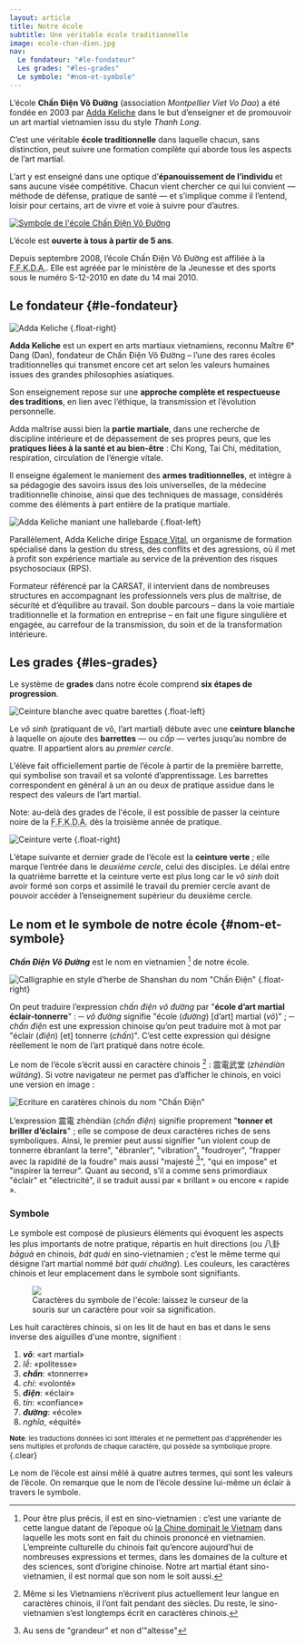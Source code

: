 ```yaml
---
layout: article
title: Notre école
subtitle: Une véritable école traditionnelle
image: ecole-chan-dien.jpg
nav:
  Le fondateur: "#le-fondateur"
  Les grades: "#les-grades"
  Le symbole: "#nom-et-symbole"
---
```


L’école **Chấn Điện Võ Đường** (association _Montpellier Viet Vo Dao_) a été
fondée en 2003 par [Adda Keliche](#le-fondateur) dans le but d’enseigner et de
promouvoir un art martial vietnamien issu du style _Thanh Long_.

C’est une véritable **école traditionnelle** dans laquelle chacun, sans
distinction, peut suivre une formation complète qui aborde tous les aspects de
l’art martial.

L’art y est enseigné dans une optique d’**épanouissement de l’individu** et sans
aucune visée compétitive. Chacun vient chercher ce qui lui convient — méthode de
défense, pratique de santé — et s’implique comme il l’entend, loisir pour
certains, art de vivre et voie à suivre pour d’autres.

[![Symbole de l'école Chấn Điện Võ Đường](/symbole-chan-dien.jpg "Le symbole de notre école")](#nom-et-symbole)

L’école est **ouverte à tous à partir de 5 ans**.

Depuis septembre 2008, l’école Chấn Điện Võ Đường est affiliée à la
<abbr title="Fédération française de karaté et disciplines associées">F.F.K.D.A.</abbr>.
Elle est agréée par le ministère de la Jeunesse et des sports sous le numéro
S-12-2010 en date du 14 mai 2010.

## Le fondateur {#le-fondateur}

![](/notre-ecole/adda-keliche.jpg "Adda Keliche") {.float-right}

**Adda Keliche** est un expert en arts martiaux vietnamiens, reconnu Maître 6ᵉ
Dang (Dan), fondateur de Chấn Điện Võ Đường – l’une des rares écoles
traditionnelles qui transmet encore cet art selon les valeurs humaines issues
des grandes philosophies asiatiques.

Son enseignement repose sur une **approche complète et respectueuse des
traditions**, en lien avec l’éthique, la transmission et l’évolution
personnelle.

Adda maîtrise aussi bien la **partie martiale**, dans une recherche de
discipline intérieure et de dépassement de ses propres peurs, que les
**pratiques liées à la santé et au bien-être** : Chi Kong, Tai Chi, méditation,
respiration, circulation de l’énergie vitale.

Il enseigne également le maniement des **armes traditionnelles**, et intègre à
sa pédagogie des savoirs issus des lois universelles, de la médecine
traditionnelle chinoise, ainsi que des techniques de massage, considérés comme
des éléments à part entière de la pratique martiale.

![Adda Keliche maniant une hallebarde](adda-keliche-2.jpg) {.float-left}

Parallèlement, Adda Keliche dirige [Espace Vital](https://espacevital.fr), un
organisme de formation spécialisé dans la gestion du stress, des conflits et des
agressions, où il met à profit son expérience martiale au service de la
prévention des risques psychosociaux (RPS).

Formateur référencé par la CARSAT, il intervient dans de nombreuses structures
en accompagnant les professionnels vers plus de maîtrise, de sécurité et
d’équilibre au travail. Son double parcours – dans la voie martiale
traditionnelle et la formation en entreprise – en fait une figure singulière et
engagée, au carrefour de la transmission, du soin et de la transformation
intérieure.

## Les grades {#les-grades}

Le système de **grades** dans notre école comprend **six étapes de
progression**.

![Ceinture blanche avec quatre barettes](ceinture4cap.jpg) {.float-left}

Le _võ sinh_ (pratiquant de võ, l’art martial) débute avec une **ceinture
blanche** à laquelle on ajoute des **barrettes** — ou _cấp_ — vertes jusqu’au
nombre de quatre. Il appartient alors au _premier cercle_.

L’élève fait officiellement partie de l’école à partir de la première barrette,
qui symbolise son travail et sa volonté d’apprentissage. Les barrettes
correspondent en général à un an ou deux de pratique assidue dans le respect des
valeurs de l’art martial.

Note: au-delà des grades de l'école, il est possible de passer la ceinture noire
de la
<abbr title="Fédération française de karaté et disciplines associées">F.F.K.D.A.</abbr>
dès la troisième année de pratique.

<div class="clear"></div>

![Ceinture verte](ceintureverte.jpg) {.float-right}

L’étape suivante et dernier grade de l’école est la **ceinture verte** ; elle
marque l’entrée dans le _deuxième cercle_, celui des disciples. Le délai entre
la quatrième barrette et la ceinture verte est plus long car le _võ sinh_ doit
avoir formé son corps et assimilé le travail du premier cercle avant de pouvoir
accéder à l’enseignement supérieur du deuxième cercle.

## Le nom et le symbole de notre école {#nom-et-symbole}

**_Chấn Điện Võ Đường_** est le nom en vietnamien [^1] de notre école.

![Calligraphie en style d’herbe de Shanshan du nom "Chấn Điện"](chan-dien-shanshan.png "Chấn Điện<br>Calligraphie en style d’herbe de Shanshan")
{.float-right}

On peut traduire l’expression _chấn điện võ đường_ par "**école d’art martial
éclair-tonnerre**" : ─ _võ đường_ signifie "école (_đường_) [d’art] martial
(_võ_)" ; ─ _chấn điện_ est une expression chinoise qu’on peut traduire mot à
mot par "éclair (_điện_) [et] tonnerre (_chấn_)". C’est cette expression qui
désigne réellement le nom de l’art pratiqué dans notre école.

Le nom de l’école s’écrit aussi en caractère chinois [^2] : 震電武堂 (_zhèndiàn
wǔtáng_). Si votre navigateur ne permet pas d’afficher le chinois, en voici une
version en image :

![Ecriture en caratères chinois du nom "Chấn Điện"](zhendian.png)

L’expression 震電 zhèndiàn (_chấn điện_) signifie proprement "**tonner et
briller d’éclairs**" ; elle se compose de deux caractères riches de sens
symboliques. Ainsi, le premier peut aussi signifier "un violent coup de tonnerre
ébranlant la terre", "ébranler", "vibration", "foudroyer", "frapper avec la
rapidité de la foudre" mais aussi "majesté [^3]", "qui en impose" et "inspirer
la terreur". Quant au second, s’il a comme sens primordiaux "éclair" et
"électricité", il se traduit aussi par « brillant » ou encore « rapide ».

[^1]:
    Pour être plus précis, il est en sino-vietnamien : c’est une variante de
    cette langue datant de l’époque où [la Chine dominait le Vietnam](TODO) dans
    laquelle les mots sont en fait du chinois prononcé en vietnamien.
    L’empreinte culturelle du chinois fait qu’encore aujourd’hui de nombreuses
    expressions et termes, dans les domaines de la culture et des sciences, sont
    d’origine chinoise. Notre art martial étant sino-vietnamien, il est normal
    que son nom le soit aussi.

[^2]:
    Même si les Vietnamiens n’écrivent plus actuellement leur langue en
    caractères chinois, il l’ont fait pendant des siècles. Du reste, le
    sino-vietnamien s’est longtemps écrit en caractères chinois.

[^3]: Au sens de "grandeur" et non d’"altesse"

### Symbole

Le symbole est composé de plusieurs éléments qui évoquent les aspects les plus
importants de notre pratique, répartis en huit directions (ou 八卦 _bāguà_ en
chinois, _bát quái_ en sino-vietnamien ; c’est le même terme qui désigne l’art
martial nommé _bát quái chưởng_). Les couleurs, les caractères chinois et leur
emplacement dans le symbole sont signifiants.

<figure class="float-left">
  <img src="/symbole-chan-dien.jpg" usemap="#symbol-map">
  <map name="symbol-map">
      <area shape="poly" coords="127,40,177,27,236,38,208,105,155,106" alt="Caractère võ" title="Caractère võ: «art martial»"></area>
      <area shape="poly" coords="42,118,70,72,118,39,145,106,111,146" alt="Caractère lễ" title="Caractère lễ: «politesse»"></area>
      <area shape="poly" coords="39,127,25,180,36,237,109,207,104,152" alt="Caractère chấn" title="Caractère chấn: «tonnerre»"></area>
      <area shape="poly" coords="41,245,109,215,144,249,117,320,70,290" alt="Caractère chí" title="Caractère chí: «volonté»"></area>
      <area shape="poly" coords="154,254,128,322,184,333,232,324,205,256" alt="Caractère điện" title="Caractère điện: «éclair»"></area>
      <area shape="poly" coords="214,253,252,215,318,244,288,290,244,322" alt="Caractère tín" title="Caractère tín: «confiance»"></area>
      <area shape="poly" coords="255,154,322,127,334,180,323,236,254,206" alt="Caractère đường" title="Caractère đường: «école»"></area>
      <area shape="poly" coords="215,109,243,43,290,72,320,117,251,147" alt="Caractère nghĩa" title="Caractère nghĩa: «équité»"></area>
  </map>
  <figcaption>Caractères du symbole de l'école: laissez le curseur de la souris sur un caractère pour voir sa signification.</figcaption>
</figure>

Les huit caractères chinois, si on les lit de haut en bas et dans le sens
inverse des aiguilles d'une montre, signifient :

1. **_võ_**: «art martial»
2. _lễ_: «politesse»
3. **_chấn_**: «tonnerre»
4. _chí_: «volonté»
5. **_điện_**: «éclair»
6. _tín_: «confiance»
7. **_đường_**: «école»
8. _nghĩa_, «équité»

<small><strong>Note</strong>: les traductions données ici sont littérales et ne
permettent pas d'appréhender les sens multiples et profonds de chaque caractère,
qui possède sa symbolique propre.</small>{.clear}

Le nom de l’école est ainsi mêlé à quatre autres termes, qui sont les valeurs de
l’école. On remarque que le nom de l’école dessine lui-même un éclair à travers
le symbole.
